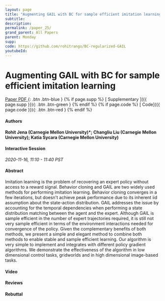 ```yaml
---
layout: page
title: "Augmenting GAIL with BC for sample efficient imitation learning"
subtitle: 
description:
permalink: /paper_25/
grand_parent: All Papers
parent: Monday
supp: 
code: https://github.com/rohitrango/BC-regularized-GAIL
youtubeId: 
---
```


# Augmenting GAIL with BC for sample efficient imitation learning

[<i class="fa fa-file-text-o" aria-hidden="true"></i> Paper PDF ](https://drive.google.com/file/d/1Dd571oHIddZrVnP4S9AWYWLVEaIpcRf4/view){: .btn .btn-blue } {% if page.supp %} [<i class="fa fa-file-text-o" aria-hidden="true"></i> Supplementary ]({{ page.supp }}){: .btn .btn-green } {% endif %} {% if page.code %} [<i class="fa fa-github" aria-hidden="true"></i> Code]({{ page.code }}){: .btn .btn-red }
{% endif %}

#### Authors
**Rohit Jena (Carnegie Mellon University)*; Changliu Liu (Carnegie Mellon University); Katia Sycara (Carnegie Mellon University)**

#### Interactive Session
*2020-11-16, 11:10 - 11:40 PST*

#### Abstract
Imitation learning is the problem of recovering an expert policy without access to a reward signal. Behavior cloning and GAIL are two widely used methods for performing imitation learning. Behavior cloning converges in a few iterations, but doesn't achieve peak performance due to its inherent iid assumption about the state-action distribution. GAIL addresses the issue by accounting for the temporal dependencies when performing a state distribution matching between the agent and the expert. Although GAIL is sample efficient in the number of expert trajectories required, it is still not very sample efficient in terms of the environment interactions needed for convergence of the policy. Given the complementary benefits of both methods, we present a simple and elegant method to combine both methods to enable stable and sample efficient learning. Our algorithm is very simple to implement and integrates with different policy gradient algorithms. We demonstrate the effectiveness of the algorithm in low dimensional control tasks, gridworlds and in high dimensional image-based tasks.

#### Video 

#### Reviews

#### Rebuttal
